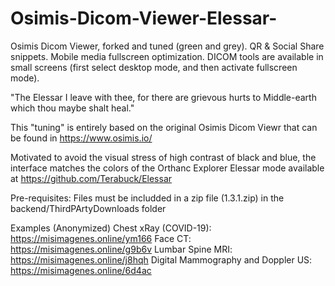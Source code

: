 # Osimis-Dicom-Viewer-Elessar-

Osimis Dicom Viewer, forked and tuned (green and grey). 
QR &amp; Social Share snippets. 
Mobile media fullscreen optimization.
DICOM tools are available in small screens (first select desktop mode, and then activate fullscreen mode).

"The Elessar I leave with thee, for there are grievous hurts to Middle-earth which thou maybe shalt heal."

This "tuning" is entirely based on the original Osimis Dicom Viewr that can be found in https://www.osimis.io/

Motivated to avoid the visual stress of high contrast of black and blue, the interface matches the colors of the Orthanc Explorer Elessar mode available at https://github.com/Terabuck/Elessar

Pre-requisites:
Files must be includded in a zip file (1.3.1.zip) in the backend/ThirdPArtyDownloads folder

Examples (Anonymized)
Chest xRay (COVID-19): https://misimagenes.online/ym166
Face CT: https://misimagenes.online/g9b6v
Lumbar Spine MRI: https://misimagenes.online/j8hqh 
Digital Mammography and Doppler US: https://misimagenes.online/6d4ac 
